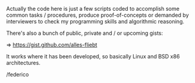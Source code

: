 Actually the code here is just a few scripts coded to accomplish some common tasks / procedures, produce proof-of-concepts
or demanded by interviewers to check my programming skills and algorithmic reasoning.

There's also a bunch of public, private and / or upcoming gists:

   => https://gist.github.com/alles-fliebt
   
It works where it has been developed, so basically Linux and BSD x86 architectures.

/federico
